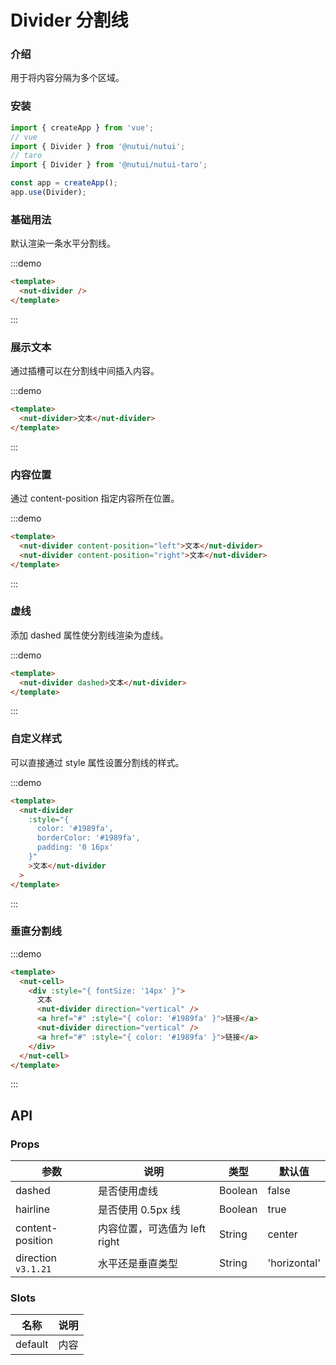 # Divider 分割线

### 介绍

用于将内容分隔为多个区域。

### 安装

```javascript
import { createApp } from 'vue';
// vue
import { Divider } from '@nutui/nutui';
// taro
import { Divider } from '@nutui/nutui-taro';

const app = createApp();
app.use(Divider);
```

### 基础用法

默认渲染一条水平分割线。

:::demo

```html
<template>
  <nut-divider />
</template>
```

:::

### 展示文本

通过插槽可以在分割线中间插入内容。

:::demo

```html
<template>
  <nut-divider>文本</nut-divider>
</template>
```

:::

### 内容位置

通过 content-position 指定内容所在位置。

:::demo

```html
<template>
  <nut-divider content-position="left">文本</nut-divider>
  <nut-divider content-position="right">文本</nut-divider>
</template>
```

:::

### 虚线

添加 dashed 属性使分割线渲染为虚线。

:::demo

```html
<template>
  <nut-divider dashed>文本</nut-divider>
</template>
```

:::

### 自定义样式

可以直接通过 style 属性设置分割线的样式。

:::demo

```html
<template>
  <nut-divider
    :style="{ 
      color: '#1989fa', 
      borderColor: '#1989fa', 
      padding: '0 16px' 
    }"
    >文本</nut-divider
  >
</template>
```

:::

### 垂直分割线

:::demo

```html
<template>
  <nut-cell>
    <div :style="{ fontSize: '14px' }">
      文本
      <nut-divider direction="vertical" />
      <a href="#" :style="{ color: '#1989fa' }">链接</a>
      <nut-divider direction="vertical" />
      <a href="#" :style="{ color: '#1989fa' }">链接</a>
    </div>
  </nut-cell>
</template>
```

:::

## API

### Props

| 参数                | 说明                          | 类型    | 默认值       |
| ------------------- | ----------------------------- | ------- | ------------ |
| dashed              | 是否使用虚线                  | Boolean | false        |
| hairline            | 是否使用 0.5px 线             | Boolean | true         |
| content-position    | 内容位置，可选值为 left right | String  | center       |
| direction `v3.1.21` | 水平还是垂直类型              | String  | 'horizontal' |

### Slots

| 名称    | 说明 |
| ------- | ---- |
| default | 内容 |
